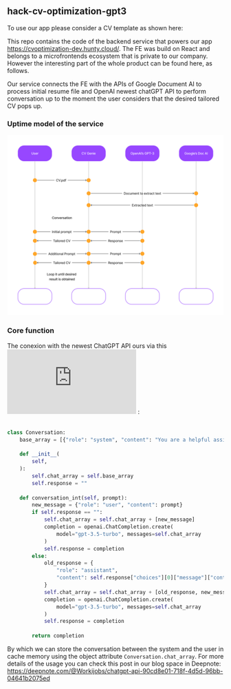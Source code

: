 ## hack-cv-optimization-gpt3

To use our app please consider a CV template as shown here: 

This repo contains the code of the backend service that powers our app https://cvoptimization-dev.hunty.cloud/. The FE was build on React and belongs to a microfrontends ecosystem that is private to our company. However the interesting part of the whole product can be found here, as follows.

Our service connects the FE with the APIs of Google Document AI to process initial resume file and OpenAI newest chatGPT API to perform conversation up to the moment the user considers that the desired tailored CV pops up. 

### Uptime model of the service

![](./uptime-model.png)

### Core function

The conexion with the newest ChatGPT API ours via this ![class](https://github.com/Huntyjobs/hack-cv-optimization-gpt3/blob/main/src/services/conversation.py) : 

```python 

class Conversation:
    base_array = [{"role": "system", "content": "You are a helpful assistant."}]

    def __init__(
        self,
    ):
        self.chat_array = self.base_array
        self.response = ""

    def conversation_int(self, prompt):
        new_message = {"role": "user", "content": prompt}
        if self.response == "":
            self.chat_array = self.chat_array + [new_message]
            completion = openai.ChatCompletion.create(
                model="gpt-3.5-turbo", messages=self.chat_array
            )
            self.response = completion
        else:
            old_response = {
                "role": "assistant",
                "content": self.response["choices"][0]["message"]["content"],
            }
            self.chat_array = self.chat_array + [old_response, new_message]
            completion = openai.ChatCompletion.create(
                model="gpt-3.5-turbo", messages=self.chat_array
            )
            self.response = completion

        return completion
```

By which we can store the conversation between the system and the user in cache memory using the object attribute `Conversation.chat_array`. For more details of the usage you can check this post in our blog space in Deepnote: https://deepnote.com/@Workijobs/chatgpt-api-90cd8e01-718f-4d5d-96bb-04641b2075ed

